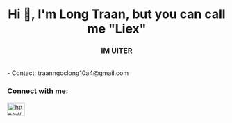 <h1 align="center">Hi 👋, I'm Long Traan, but you can call me "Liex"</h1>
<h3 align="center">IM UITER</h3>
<br>
- Contact: traanngoclong10a4@gmail.com

<h3 align="left">Connect with me:</h3>
<p align="left">
<a href="https://www.facebook.com/https://www.facebook.com/profile.php?id=100037722315499" target="blank"><img align="center" src="https://raw.githubusercontent.com/rahuldkjain/github-profile-readme-generator/master/src/images/icons/Social/facebook.svg" alt="https://www.facebook.com/https://www.facebook.com/profile.php?id=100037722315499" height="30" width="40" /></a>
